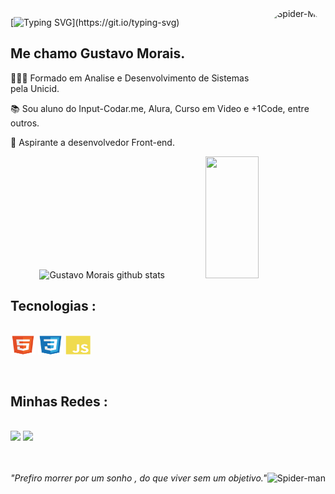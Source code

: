 <img align="right" alt="Spider-Man" height="150" style="border-radius:50px;" src="https://media2.giphy.com/media/vKhKsyEFVK4IuEKzWY/giphy.gif?cid=ecf05e47envctll85x1nsp4u4tg64n8hn1on98ve1ryfmfz3&rid=giphy.gif&ct=s">

[![Typing SVG](https://readme-typing-svg.herokuapp.com/?color=A7D93D&size=50&center=true&duration=1500&pause=2000&vCenter=true&width=500&lines=Hello+World!)](https://git.io/typing-svg)

##  Me chamo Gustavo Morais.
<p> 👨🏻‍🎓 Formado em Analise e Desenvolvimento de Sistemas pela Unicid.
<p> 📚 Sou aluno do Input-Codar.me, Alura, Curso em Video e +1Code, entre outros. 
<p> 🔭 Aspirante a desenvolvedor Front-end.

<br>

<div align="center">  
  <img width="49%" height="195px" src="https://github-readme-stats.vercel.app/api?username=moraisGustavo&show_icons=true&count_private=true&hide_border=true&&theme=ocean_dark" alt="Gustavo Morais github stats" /> 
  <img width="41%" height="195px" src="https://github-readme-stats.vercel.app/api/top-langs/?username=moraisGustavo&layout=compact&hide_border=true&&theme=ocean_dark" />
</div>


## Tecnologias :
<div style="display: inline_block"><br>
  <img align="center" alt="Gustavo-HTML" height="30" width="40" src="https://raw.githubusercontent.com/devicons/devicon/master/icons/html5/html5-original.svg">
  <img align="center" alt="Gustavo-CSS" height="30" width="40" src="https://raw.githubusercontent.com/devicons/devicon/master/icons/css3/css3-original.svg">
  <img align="center" alt="Gustavo-Js" height="30" width="40" src="https://raw.githubusercontent.com/devicons/devicon/master/icons/javascript/javascript-plain.svg">
</div><br>
<br>


## Minhas Redes :
<br>
<div> 
  <a href="https://www.instagram.com/_gustavo_h_/" target="_blank"><img src="https://img.shields.io/badge/-Instagram-%23E4405F?style=for-the-badge&logo=instagram&logoColor=white" target="_blank"></a>
  <a href="https://www.linkedin.com/in/ogumorais/" target="_blank"><img src="https://img.shields.io/badge/-LinkedIn-%230077B5?style=for-the-badge&logo=linkedin&logoColor=white" target="_blank"></a> 
</div>
<br>
<br>

*"Prefiro morrer por um sonho , do que viver sem um objetivo."*<img align="right" alt="Spider-man" height="200" src="https://media4.giphy.com/media/1r8YvFB47nAsAy36mp/giphy.gif?cid=790b76118620036553a1ed0652ed781eaad279d5d57083d4&rid=giphy.gif&ct=s">

